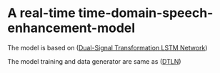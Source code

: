 # A real-time time-domain-speech-enhancement-model

The model is based on  ([Dual-Signal Transformation LSTM Network](https://www.isca-speech.org/archive/pdfs/interspeech_2020/westhausen20_interspeech.pdf))


The model training and data generator are same as ([DTLN](https://github.com/breizhn/DTLN))
